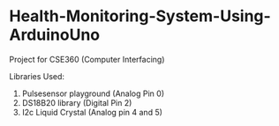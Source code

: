# Health-Monitoring-System-Using-ArduinoUno
Project for CSE360 (Computer Interfacing)

Libraries Used:
1. Pulsesensor playground (Analog Pin 0)
2. DS18B20 library (Digital Pin 2)
3. I2c Liquid Crystal (Analog pin 4 and 5)
